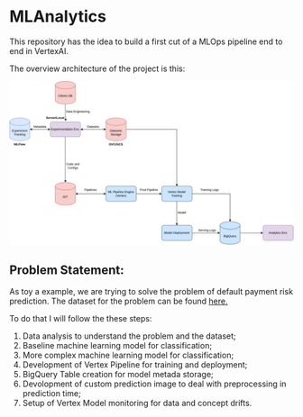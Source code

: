 # MLAnalytics
This repository has the idea to build a first cut of a MLOps pipeline end to end in VertexAI.

The overview architecture of the project is this:

![alt text](images/arch.png "Overview")

## Problem Statement:

As toy a example, we are trying to solve the problem of default payment risk prediction.
The dataset for the problem can be found [here.](https://archive.ics.uci.edu/ml/datasets/default+of+credit+card+clients)

To do that I will follow the these steps:

1. Data analysis to understand the problem and the dataset;
2. Baseline machine learning model for classification;
3. More complex machine learning model for classification;
4. Development of Vertex Pipeline for training and deployment;
5. BigQuery Table creation for model metada storage;
6. Devolopment of custom prediction image to deal with preprocessing in prediction time;
7. Setup of Vertex Model monitoring for data and concept drifts.